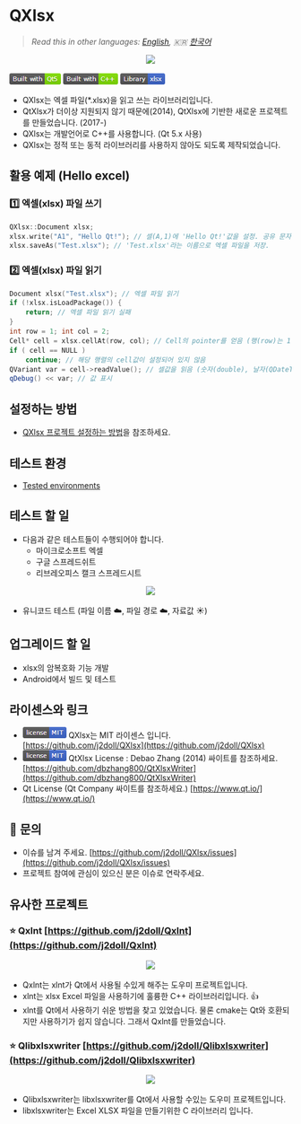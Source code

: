 # QXlsx

> *Read this in other languages: [English](README.md), :kr: [한국어](README.ko.md)*

<p align="center"><img src="https://github.com/j2doll/QXlsx/raw/master/markdown.data/QXlsx2.jpg"></p>

![](markdown.data/qxlsx-badge1.png)

* QXlsx는 엑셀 파일(*.xlsx)을 읽고 쓰는 라이브러리입니다.
* QtXlsx가 더이상 지원되지 않기 때문에(2014), QtXlsx에 기반한 새로운 프로젝트를 만들었습니다. (2017-)
* QXlsx는 개발언어로 C++를 사용합니다. (Qt 5.x 사용)
* QXlsx는 정적 또는 동적 라이브러리를 사용하지 않아도 되도록 제작되었습니다.


## 활용 예제 (Hello excel)

### :one: 엑셀(xlsx) 파일 쓰기
```cpp
QXlsx::Document xlsx;
xlsx.write("A1", "Hello Qt!"); // 셀(A,1)에 'Hello Qt!'값을 설정. 공유 문자열 타입으로 설정됨.
xlsx.saveAs("Test.xlsx"); // 'Test.xlsx'라는 이름으로 엑셀 파일을 저장.
```

### :two: 엑셀(xlsx) 파일 읽기
```cpp
Document xlsx("Test.xlsx"); // 엑셀 파일 읽기
if (!xlsx.isLoadPackage()) { 
	return; // 엑셀 파일 읽기 실패
}
int row = 1; int col = 2;
Cell* cell = xlsx.cellAt(row, col); // Cell의 pointer를 얻음 (행(row)는 1번째, 열(column)은 2번째)
if ( cell == NULL )
	continue; // 해당 행렬의 cell값이 설정되어 있지 않음
QVariant var = cell->readValue(); // 셀값을 읽음 (숫자(double), 날자(QDateTime), 문자열(QString) ...)
qDebug() << var; // 값 표시
```

## 설정하는 방법
* [QXlsx 프로젝트 설정하는 방법](HowToSetProject.ko.md)을 참조하세요.

## 테스트 환경

- [Tested environments](TestEnv.md)

## 테스트 할 일
- 다음과 같은 테스트들이 수행되어야 합니다.
	- 마이크로소프트 엑셀
	- 구글 스프레드쉬트
	- 리브레오피스 캘크 스프레드시트

<p align="center"><img src="https://github.com/j2doll/QXlsx/raw/master/markdown.data/LibreOffice-Google-XLSX.png"></p>

- 유니코드 테스트 (파일 이름 :cloud:, 파일 경로 :cloud:, 자료값 :sunny:)

## 업그레이드 할 일
- xlsx의 암복호화 기능 개발
- Android에서 빌드 및 테스트

## 라이센스와 링크
* ![](markdown.data/mit-license.png) QXlsx는 MIT 라이센스 입니다. [https://github.com/j2doll/QXlsx](https://github.com/j2doll/QXlsx)
* ![](markdown.data/mit-license.png) QtXlsx License : Debao Zhang (2014) 싸이트를 참조하세요. [https://github.com/dbzhang800/QtXlsxWriter](https://github.com/dbzhang800/QtXlsxWriter)
* Qt License (Qt Company 싸이트를 참조하세요.) [https://www.qt.io/](https://www.qt.io/) 

## :email: 문의
* 이슈를 남겨 주세요. [https://github.com/j2doll/QXlsx/issues](https://github.com/j2doll/QXlsx/issues)
* 프로젝트 참여에 관심이 있으신 분은 이슈로 연락주세요.

## 유사한 프로젝트

### :star: <b>Qxlnt</b> [https://github.com/j2doll/Qxlnt](https://github.com/j2doll/Qxlnt)

<p align="center"><img src="https://github.com/j2doll/Qxlnt/raw/master/markdown-data/Concept-QXlnt.jpg"></p>

- Qxlnt는 xlnt가 Qt에서 사용될 수있게 해주는 도우미 프로젝트입니다.
- xlnt는 xlsx Excel 파일을 사용하기에 훌륭한 C++ 라이브러리입니다. :+1:
- xlnt를 Qt에서 사용하기 쉬운 방법을 찾고 있었습니다. 물론 cmake는 Qt와 호환되지만 사용하기가 쉽지 않습니다. 그래서 Qxlnt를 만들었습니다.

### :star: <b>Qlibxlsxwriter</b> [https://github.com/j2doll/Qlibxlsxwriter](https://github.com/j2doll/Qlibxlsxwriter)

<p align="center"><img src="https://github.com/j2doll/Qlibxlsxwriter/raw/master/markdown.data/logo.png"></p>

- Qlibxlsxwriter는 libxlsxwriter를 Qt에서 사용할 수있는 도우미 프로젝트입니다.
- libxlsxwriter는 Excel XLSX 파일을 만들기위한 C 라이브러리 입니다.	

